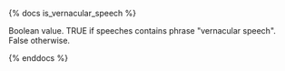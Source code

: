 {% docs is_vernacular_speech %}

Boolean value. TRUE if speeches contains phrase "vernacular speech". False otherwise.

{% enddocs %}
